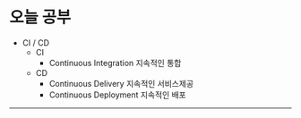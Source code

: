 # 오늘 공부

- CI / CD
    - CI
        - Continuous Integration 지속적인 통합
    - CD
        - Continuous Delivery 지속적인 서비스제공
        - Continuous Deployment 지속적인 배포

---
